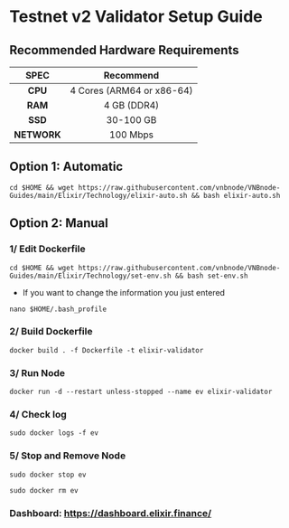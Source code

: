 # Testnet v2 Validator Setup Guide

## Recommended Hardware Requirements 

|   SPEC      |        Recommend          |
| :---------: | :-----------------------: |
|   **CPU**   | 4 Cores (ARM64 or x86-64) |
|   **RAM**   |        4 GB (DDR4)        |
|   **SSD**   |        30-100 GB          |
| **NETWORK** |        100 Mbps           |

## Option 1: Automatic
```
cd $HOME && wget https://raw.githubusercontent.com/vnbnode/VNBnode-Guides/main/Elixir/Technology/elixir-auto.sh && bash elixir-auto.sh
```
## Option 2: Manual

### 1/ Edit Dockerfile
```
cd $HOME && wget https://raw.githubusercontent.com/vnbnode/VNBnode-Guides/main/Elixir/Technology/set-env.sh && bash set-env.sh
```
- If you want to change the information you just entered
```
nano $HOME/.bash_profile
```
### 2/ Build Dockerfile
```
docker build . -f Dockerfile -t elixir-validator
```
### 3/ Run Node
```
docker run -d --restart unless-stopped --name ev elixir-validator
```
### 4/ Check log
```
sudo docker logs -f ev
```
### 5/ Stop and Remove Node
```
sudo docker stop ev
```
```
sudo docker rm ev
```

### Dashboard: https://dashboard.elixir.finance/